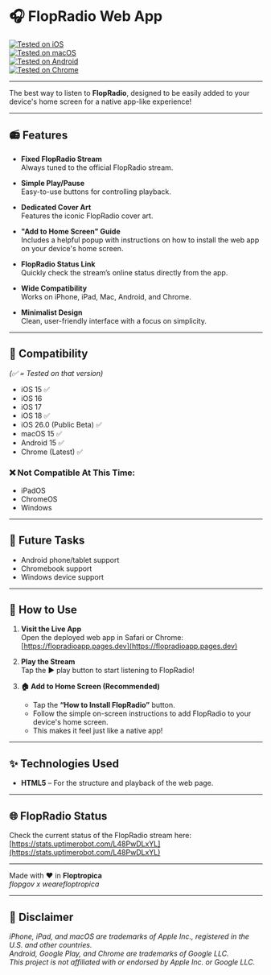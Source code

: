 # 🎧 FlopRadio Web App

[![Tested on iOS](https://img.shields.io/badge/iOS-15--18%20%7C%2026.0%20Beta-blue?logo=apple&logoColor=white)](https://www.apple.com/ios/)  
[![Tested on macOS](https://img.shields.io/badge/macOS-15-blue?logo=apple&logoColor=white)](https://www.apple.com/macos/)  
[![Tested on Android](https://img.shields.io/badge/Android-15-green?logo=android&logoColor=white)](https://www.android.com/)  
[![Tested on Chrome](https://img.shields.io/badge/Chrome-Latest-yellow?logo=googlechrome&logoColor=white)](https://www.google.com/chrome/)

---

The best way to listen to **FlopRadio**, designed to be easily added to your device's home screen for a native app-like experience!

---

## 📻 Features

- **Fixed FlopRadio Stream**  
  Always tuned to the official FlopRadio stream.

- **Simple Play/Pause**  
  Easy-to-use buttons for controlling playback.

- **Dedicated Cover Art**  
  Features the iconic FlopRadio cover art.

- **"Add to Home Screen" Guide**  
  Includes a helpful popup with instructions on how to install the web app on your device's home screen.

- **FlopRadio Status Link**  
  Quickly check the stream’s online status directly from the app.

- **Wide Compatibility**  
  Works on iPhone, iPad, Mac, Android, and Chrome.

- **Minimalist Design**  
  Clean, user-friendly interface with a focus on simplicity.

---

## 📱 Compatibility  
*(✅ = Tested on that version)*

- iOS 15 ✅  
- iOS 16  
- iOS 17  
- iOS 18 ✅  
- iOS 26.0 (Public Beta) ✅  
- macOS 15 ✅  
- Android 15 ✅  
- Chrome (Latest) ✅  

### ❌ Not Compatible At This Time:

- iPadOS  
- ChromeOS  
- Windows  

---

## 🔮 Future Tasks

- Android phone/tablet support  
- Chromebook support  
- Windows device support  

---

## 🚀 How to Use

1. **Visit the Live App**  
   Open the deployed web app in Safari or Chrome:  
   [https://flopradioapp.pages.dev](https://flopradioapp.pages.dev)

2. **Play the Stream**  
   Tap the ▶️ play button to start listening to FlopRadio!

3. **🏠 Add to Home Screen (Recommended)**  
   - Tap the **“How to Install FlopRadio”** button.  
   - Follow the simple on-screen instructions to add FlopRadio to your device's home screen.  
   - This makes it feel just like a native app!

---

## ✨ Technologies Used

- **HTML5** – For the structure and playback of the web page.

---

## 🌐 FlopRadio Status

Check the current status of the FlopRadio stream here:  
[https://stats.uptimerobot.com/L48PwDLxYL](https://stats.uptimerobot.com/L48PwDLxYL)

---

Made with ❤️ in **Floptropica**  
*flopgov x wearefloptropica*

---

## 📝 Disclaimer

*iPhone, iPad, and macOS are trademarks of Apple Inc., registered in the U.S. and other countries.*  
*Android, Google Play, and Chrome are trademarks of Google LLC.*  
*This project is not affiliated with or endorsed by Apple Inc. or Google LLC.*
